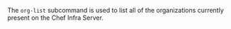 The `org-list` subcommand is used to list all of the organizations
currently present on the Chef Infra Server.